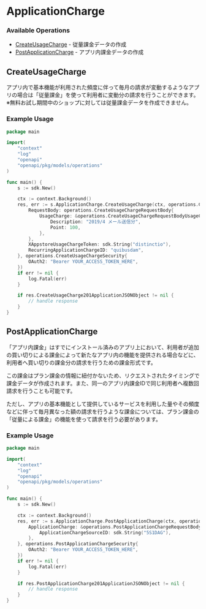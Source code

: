 # ApplicationCharge

### Available Operations

* [CreateUsageCharge](#createusagecharge) - 従量課金データの作成
* [PostApplicationCharge](#postapplicationcharge) - アプリ内課金データの作成

## CreateUsageCharge

アプリ内で基本機能が利用された頻度に伴って毎月の請求が変動するようなアプリの場合は「従量課金」を使って利用者に変動分の請求を行うことができます。
※無料お試し期間中のショップに対しては従量課金データを作成できません。


### Example Usage

```go
package main

import(
	"context"
	"log"
	"openapi"
	"openapi/pkg/models/operations"
)

func main() {
    s := sdk.New()

    ctx := context.Background()
    res, err := s.ApplicationCharge.CreateUsageCharge(ctx, operations.CreateUsageChargeRequest{
        RequestBody: operations.CreateUsageChargeRequestBody{
            UsageCharge: &operations.CreateUsageChargeRequestBodyUsageCharge{
                Description: "2019/4 メール送信分",
                Point: 100,
            },
        },
        XAppstoreUsageChargeToken: sdk.String("distinctio"),
        RecurringApplicationChargeID: "quibusdam",
    }, operations.CreateUsageChargeSecurity{
        OAuth2: "Bearer YOUR_ACCESS_TOKEN_HERE",
    })
    if err != nil {
        log.Fatal(err)
    }

    if res.CreateUsageCharge201ApplicationJSONObject != nil {
        // handle response
    }
}
```

## PostApplicationCharge

「アプリ内課金」はすでにインストール済みのアプリ上において、利用者が追加の買い切りによる課金によって新たなアプリ内の機能を提供される場合などに、利用者へ買い切りの課金分の請求を行うための課金形式です。

この課金はプラン課金の情報に紐付かないため、リクエストされたタイミングで課金データが作成されます。また、同一のアプリ内課金IDで同じ利用者へ複数回請求を行うことも可能です。

ただし、アプリの基本機能として提供しているサービスを利用した量やその頻度などに伴って毎月異なった額の請求を行うような課金については、プラン課金の「従量による課金」の機能を使って請求を行う必要があります。


### Example Usage

```go
package main

import(
	"context"
	"log"
	"openapi"
	"openapi/pkg/models/operations"
)

func main() {
    s := sdk.New()

    ctx := context.Background()
    res, err := s.ApplicationCharge.PostApplicationCharge(ctx, operations.PostApplicationChargeRequestBody{
        ApplicationCharge: &operations.PostApplicationChargeRequestBodyApplicationCharge{
            ApplicationChargeSourceID: sdk.String("5S1DAG"),
        },
    }, operations.PostApplicationChargeSecurity{
        OAuth2: "Bearer YOUR_ACCESS_TOKEN_HERE",
    })
    if err != nil {
        log.Fatal(err)
    }

    if res.PostApplicationCharge201ApplicationJSONObject != nil {
        // handle response
    }
}
```
